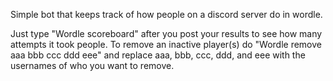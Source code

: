 Simple bot that keeps track of how people on a discord server do in wordle.

Just type "Wordle scoreboard" after you post your results to see how many attempts it took people. To remove an inactive player(s) do "Wordle remove aaa bbb ccc ddd eee" and 
replace aaa, bbb, ccc, ddd, and eee with the usernames of who you want to remove.
